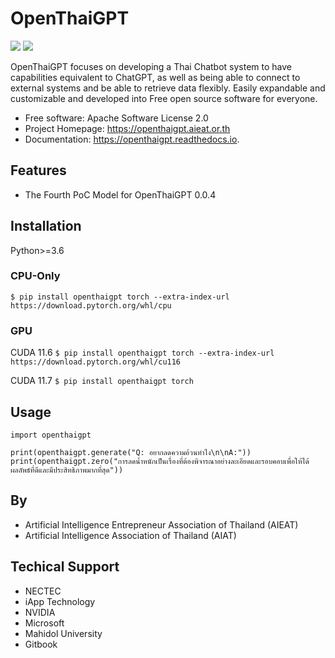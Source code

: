 # OpenThaiGPT

[![](https://img.shields.io/pypi/v/openthaigpt.svg)](https://pypi.python.org/pypi/openthaigpt) [![](https://pyup.io/repos/github/OpenThaiGPT/openthaigpt/shield.svg)](https://pyup.io/repos/github/OpenThaiGPT/openthaigpt/)

OpenThaiGPT focuses on developing a Thai Chatbot system to have capabilities equivalent to ChatGPT, as well as being able to connect to external systems and be able to retrieve data flexibly. Easily expandable and customizable and developed into Free open source software for everyone.

* Free software: Apache Software License 2.0
* Project Homepage: https://openthaigpt.aieat.or.th
* Documentation: https://openthaigpt.readthedocs.io.

## Features

* The Fourth PoC Model for OpenThaiGPT 0.0.4

## Installation
Python>=3.6

### CPU-Only
``$ pip install openthaigpt torch --extra-index-url https://download.pytorch.org/whl/cpu``

### GPU

CUDA 11.6
``$ pip install openthaigpt torch --extra-index-url https://download.pytorch.org/whl/cu116``

CUDA 11.7
``$ pip install openthaigpt torch``

## Usage
```
import openthaigpt

print(openthaigpt.generate("Q: อยากลดความอ้วนทำไง\n\nA:"))
print(openthaigpt.zero("การลดน้ำหนักเป็นเรื่องที่ต้องพิจารณาอย่างละเอียดและรอบคอบเพื่อให้ได้ผลลัพธ์ที่ดีและมีประสิทธิภาพมากที่สุด"))
```

## By
* Artificial Intelligence Entrepreneur Association of Thailand (AIEAT)
* Artificial Intelligence Association of Thailand (AIAT)

## Techical Support
* NECTEC
* iApp Technology
* NVIDIA
* Microsoft
* Mahidol University
* Gitbook